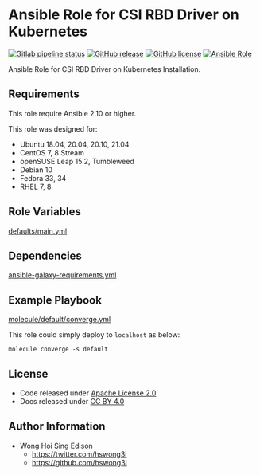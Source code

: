 # Ansible Role for CSI RBD Driver on Kubernetes

[![Gitlab pipeline status](https://img.shields.io/gitlab/pipeline/alvistack/ansible-role-kubernetes_csi_rbd/master)](https://gitlab.com/alvistack/ansible-role-kubernetes_csi_rbd/-/pipelines)
[![GitHub release](https://img.shields.io/github/release/alvistack/ansible-role-kubernetes_csi_rbd.svg)](https://github.com/alvistack/ansible-role-kubernetes_csi_rbd/releases)
[![GitHub license](https://img.shields.io/github/license/alvistack/ansible-role-kubernetes_csi_rbd.svg)](https://github.com/alvistack/ansible-role-kubernetes_csi_rbd/blob/master/LICENSE)
[![Ansible Role](https://img.shields.io/badge/galaxy-alvistack.kubernetes_csi_rbd-blue.svg)](https://galaxy.ansible.com/alvistack/kubernetes_csi_rbd)

Ansible Role for CSI RBD Driver on Kubernetes Installation.

## Requirements

This role require Ansible 2.10 or higher.

This role was designed for:

  - Ubuntu 18.04, 20.04, 20.10, 21.04
  - CentOS 7, 8 Stream
  - openSUSE Leap 15.2, Tumbleweed
  - Debian 10
  - Fedora 33, 34
  - RHEL 7, 8

## Role Variables

[defaults/main.yml](defaults/main.yml)

## Dependencies

[ansible-galaxy-requirements.yml](ansible-galaxy-requirements.yml)

## Example Playbook

[molecule/default/converge.yml](molecule/default/converge.yml)

This role could simply deploy to `localhost` as below:

    molecule converge -s default

## License

  - Code released under [Apache License 2.0](LICENSE)
  - Docs released under [CC BY 4.0](http://creativecommons.org/licenses/by/4.0/)

## Author Information

  - Wong Hoi Sing Edison
      - <https://twitter.com/hswong3i>
      - <https://github.com/hswong3i>
